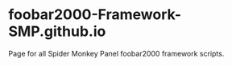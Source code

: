 # foobar2000-Framework-SMP.github.io
Page for all Spider Monkey Panel foobar2000 framework scripts.
